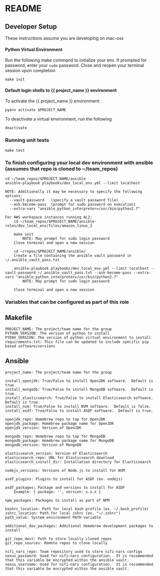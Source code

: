# README #

## Developer Setup
These instructions assume you are developing on mac-osx

#### Python Virtual Environment
Run the following make command to initialize your env. If
prompted for password, enter your `sudo` password.  Close
and reopen your terminal session upon completion

    make init

#### Default login shells to {{ project_name }} environment
To activate the {{ project_name }} environment:

    pyenv activate $PROJECT_NAME

To deactivate a virtual environment, run the following

    deactivate

### Running unit tests
    make test

### To finish configuring your local dev environment with ansible (assumes that repo is cloned to ~/team_repos)

    cd ~/team_repos/$PROJECT_NAME/ansible
    ansible-playbook playbooks/dev_local_env.yml --limit localhost

    NOTE: Additionally it may be necessary to specify the following options:
      --vault-password   (specify a vault password file)
      --ask-become-pass  (prompt for sudo password on execution)
      --extra-vars "ansible_python_interpreter=/usr/bin/python2.7"

    For AWS workspace instances running AL2:
        cd ~/team_repos/$PROJECT_NAME/ansible-roles/dev_local_env/files/amazon_linux_2

        make init
            NOTE: May prompt for sudo login password
        Close terminal and open a new session

        cd ~/repos/$PROJECT_NAME/ansible/
        Create a file containing the ansible vault password in ~/.ansible_vault_pass.txt

        ansible-playbook playbooks/dev_local_env.yml --limit localhost --vault-password ~/.ansible_vault_pass.txt --ask-become-pass --extra-vars "ansible_python_interpreter=/usr/bin/python2.7"
            NOTE: May prompt for sudo login password

        Close terminal and open a new session

### Variables that can be configured as part of this role

## Makefile
    PROJECT_NAME: The project/team name for the group
    PYTHON_VERSION: The version of python to install
    PYENV_VERSION: The version of python virtual environment to install
    requirements.txt: This file can be updated to include specific pip based software/versions

## Ansible
    project_name: The project/team name for the group

    install_openjdk: True/False to install OpenJDK software.  Default is true.
    install_mongodb: True/False to install MongoDB software.  Default is true.
    install_elasticsearch: True/False to install Elasticsearch software.  Default is true.
    install_nvm: True/False to install NVM software.  Default is false.
    install_asdf: True/False to install ASDF software.  Default is true.

    openjdk_repo: Homebrew repo to tap for OpenJDK
    openjdk_package: Homebrew package name for OpenJDK
    openjdk_version: Version of OpenJDK

    mongodb_repo: Homebrew repo to tap for MongoDB
    mongodb_package: Homebrew package name for MongoDB
    mongodb_version: Version of MongoDB

    elasticsearch_version: Version of Elasticsearch
    elasticsearch_repo: URL for Elasticsearch download
    elasticsearch_install_dir: Installation directory for Elasticsearch

    nodejs_versions: Versions of Node.js to install for NVM

    asdf_plugins: Plugins to install for ASDF (ex. nodejs)

    asdf_packages: Package and versions to install for ASDF 
        Example: { package: '', version: x.x.x }

    npm_packages: Packages to install as part of NPM

    bashrc_location: Path for local bash profile (ex. ~/.bash_profile)
    zshrc_location: Path for local zshrc (ex. "~/.zshrc")
    path_value: System environment PATH variable

    additional_dev_packages: Additional Homebrew development packages to install

    git_repo_dest: Path to store locally cloned repos
    git_repo_sources: Remote repos to clone locally

    nifi_nars_repo: Team repository used to store nifi-nars configs
    nexus_password: Used for nifi-nars configuration.  It is recommended that this variable be encrypted within the ansible vault.
    nexus_username: Used for nifi-nars configuration.  It is recommended that this variable be encrypted within the ansible vault.